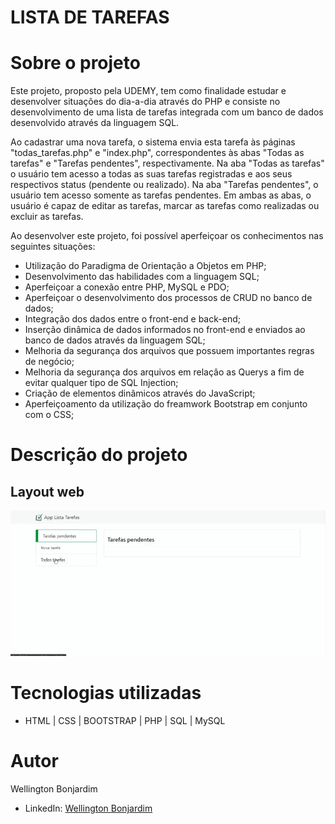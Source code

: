 # LISTA DE TAREFAS

# Sobre o projeto

Este projeto, proposto pela UDEMY, tem como finalidade estudar e desenvolver situações do dia-a-dia através do PHP e consiste no desenvolvimento de uma lista de tarefas integrada com um banco de dados desenvolvido através da linguagem SQL.

Ao cadastrar uma nova tarefa, o sistema envia esta tarefa às páginas "todas_tarefas.php" e "index.php", correspondentes às abas "Todas as tarefas" e "Tarefas pendentes", respectivamente. Na aba "Todas as tarefas" o usuário tem acesso a todas as suas tarefas registradas e aos seus respectivos status (pendente ou realizado). Na aba "Tarefas pendentes", o usuário tem acesso somente as tarefas pendentes. Em ambas as abas, o usuário é capaz de editar as tarefas, marcar as tarefas como realizadas ou excluir as tarefas.

Ao desenvolver este projeto, foi possível aperfeiçoar os conhecimentos nas seguintes situações:
- Utilização do Paradigma de Orientação a Objetos em PHP;
- Desenvolvimento das habilidades com a linguagem SQL;
- Aperfeiçoar a conexão entre PHP, MySQL e PDO;
- Aperfeiçoar o desenvolvimento dos processos de CRUD no banco de dados;
- Integração dos dados entre o front-end e back-end;
- Inserção dinâmica de dados informados no front-end e enviados ao banco de dados através da linguagem SQL;
- Melhoria da segurança dos arquivos que possuem importantes regras de negócio;
- Melhoria da segurança dos arquivos em relaçâo as Querys a fim de evitar qualquer tipo de SQL Injection;
- Criação de elementos dinâmicos através do JavaScript;
- Aperfeiçoamento da utilização do freamwork Bootstrap em conjunto com o CSS;


# Descrição do projeto

## Layout web
![Web index](https://github.com/wellington-bonjardim/projeto_lista_tarefas/blob/master/lista_tarefas_public/gif/Lista%20de%20Tarefas%20PHP.gif)


# Tecnologias utilizadas

- HTML | CSS | BOOTSTRAP | PHP | SQL | MySQL

# Autor

Wellington Bonjardim

- LinkedIn: [Wellington Bonjardim](https://www.linkedin.com/in/wellington-bonjardim/)
